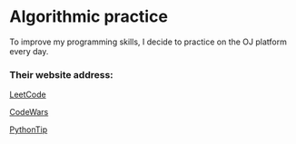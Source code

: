 # Algorithmic practice

To improve my programming skills, I decide to practice on the OJ platform every day.

### Their website address:
[LeetCode](https://leetcode.com/)

[CodeWars](http://www.codewars.com)

[PythonTip](http://www.pythontip.com/)
